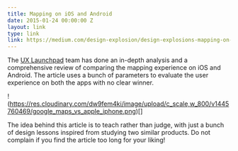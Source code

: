 ```yaml
---
title: Mapping on iOS and Android
date: 2015-01-24 00:00:00 Z
layout: link
type: link
link: https://medium.com/design-explosion/design-explosions-mapping-on-ios-ad4ec6ba5c59
---
```


The [UX Launchpad](http://uxlaunchpad.com/) team has done an in-depth analysis and a comprehensive
review of comparing the mapping experience on iOS and Android. The article uses a bunch of parameters
to evaluate the user experience on both the apps with no clear winner.

!(https://res.cloudinary.com/dw9fem4ki/image/upload/c_scale,w_800/v1445760469/google_maps_vs_apple_iphone.png)[]

The idea behind this article is to teach rather than judge, with just a bunch of design lessons inspired from studying two
similar products. Do not complain if you find the article too long for your liking!
